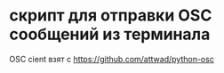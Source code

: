 # скрипт для отправки OSC сообщений из терминала

OSC cient взят c https://github.com/attwad/python-osc

